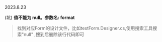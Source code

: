 2023.8.23

(坑)  **值不能为 null。参数名: format** 

> 找到对应Form的设计文件，比如testForm.Designer.cs,使用搜索工具搜索"null" ,搜到后删除该行代码即可

